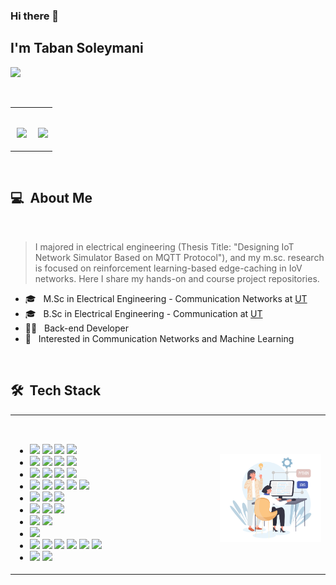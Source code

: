 ### Hi there 👋

## I'm Taban Soleymani
![](https://komarev.com/ghpvc/?username=your-taabann&color=0069b4)
<!---

--->
<br>
<table align="center">
  <tr>
    <td width="55%">
      <p align="center">
        <br>
        <img height="180em" src="https://github-readme-stats-eight-theta.vercel.app/api?username=Taabannn&show_icons=true&theme=light&include_all_commits=true&count_private=true"/>
      </p>
    </td>
    <td width="45%">
      <p align="center">
        <br>
        <img height="165em" src="https://github-readme-stats.vercel.app/api/top-langs/?username=taabannn&theme=light&layout=compact"/>
      </p>
    </td>
  </tr>
</table>
<br>

<h2> 💻 &nbsp;About Me </h2>
<br>
<blockquote>
  <p> 
    I majored in electrical engineering (Thesis Title: "Designing
    IoT Network Simulator Based on MQTT Protocol"), and my 
    m.sc. research is focused on reinforcement learning-based
    edge-caching in IoV networks. 
    Here I share my hands-on  
    and course project repositories.
  </p>
</blockquote>
 <ul>
  <li>🎓 &nbsp; M.Sc in Electrical Engineering - Communication Networks at <a href="https://ut.ac.ir/en">UT</a></li>
  <li>🎓 &nbsp; B.Sc in Electrical Engineering - Communication at <a href="https://ut.ac.ir/en">UT</a></li>
  <li>👩‍💻 &nbsp; Back-end Developer </li>
  <li>🤔 &nbsp; Interested in Communication Networks and Machine Learning</li>
 </ul>
 <br>
<h2> 🛠 &nbsp;Tech Stack</h2>
<table align="center">
  <tr>
    <td width="65%">
      <p align="center">
        <br>
        <ul>
          <li>
            <img src="https://img.shields.io/badge/-C-05122A?style=flat&logo=C"/>
            <img src="https://img.shields.io/badge/-C++-05122A?style=flat&logo=C%2B%2B"/>
            <img src="https://img.shields.io/badge/-Java-05122A?style=flat&logo=java"/>
            <img src="https://img.shields.io/badge/-Python-05122A?style=flat&logo=python"/>
          </li>
          <li>
            <img src="https://img.shields.io/badge/-Julia-05122A?style=flat&logo=julia"/>
            <img src="https://img.shields.io/badge/-R-05122A?style=flat&logo=R&logoColor=276DC3"/>
            <img src="https://img.shields.io/badge/-Matlab-05122A?style=flat&logo=matlab"/>
            <img src="https://img.shields.io/badge/-Octave-05122A?style=flat&logo=octave"/>
          </li>
          <li>
            <img src="https://img.shields.io/badge/-Spring-05122A?style=flat&logo=spring"/>
            <img src="https://img.shields.io/badge/-Eclipse-05122A?style=flat&logo=eclipse"/>
            <img src="https://img.shields.io/badge/-Django-05122A?style=flat&logo=django"/>
            <img src="https://img.shields.io/badge/-Flask-05122A?style=flat&logo=flask"/>
          </li>
          <li>
            <img src="https://img.shields.io/badge/-HTML-05122A?style=flat&logo=HTML5"/>
            <img src="https://img.shields.io/badge/-CSS-05122A?style=flat&logo=CSS3"/>
            <img src="https://img.shields.io/badge/-JavaScript-05122A?style=flat&logo=javascript"/>
            <img src="https://img.shields.io/badge/-Bootstrap-05122A?style=flat&logo=bootstrap"/>
            <img src="https://img.shields.io/badge/-JQuery-05122A?style=flat&logo=jquery"/>
          </li>
          <li>
            <img src="https://img.shields.io/badge/-MySql-05122A?style=flat&logo=mysql"/>
            <img src="https://img.shields.io/badge/-SQLite-05122A?style=flat&logo=sqlite"/>
            <img src="https://img.shields.io/badge/-MongoDB-05122A?style=flat&logo=mongodb"/>
          </li>
          <li>
            <img src="https://img.shields.io/badge/-Git-05122A?style=flat&logo=git"/>
            <img src="https://img.shields.io/badge/-Github-05122A?style=flat&logo=github"/>
            <img src="https://img.shields.io/badge/-Gitlab-05122A?style=flat&logo=gitlab"/>
          </li>
          <li>
            <img src="https://img.shields.io/badge/-Docker-05122A?style=flat&logo=docker"/>
            <img src="https://img.shields.io/badge/-RabbitMQ-05122A?style=flat&logo=rabbitmq"/>
          </li>
          <li>
            <img src="https://img.shields.io/badge/-Linux-05122A?style=flat&logo=linux"/>
          </li>
          <li>
            <img src="https://img.shields.io/badge/-IntelliJ-05122A?style=flat&logo=intellijidea"/>
            <img src="https://img.shields.io/badge/-PyCharm-05122A?style=flat&logo=pycharm"/>
            <img src="https://img.shields.io/badge/-CLion-05122A?style=flat&logo=clion"/>
            <img src="https://img.shields.io/badge/-VS%20Code-05122A?style=flat&logo=visual-studio-code&logoColor=007ACC"/>
            <img src="https://img.shields.io/badge/-Jupyter-05122A?style=flat&logo=jupyter"/>
            <img src="https://img.shields.io/badge/-Google Colab-05122A?style=flat&logo=googlecolab"/>
          </li>
          <li>
            <img src="https://img.shields.io/badge/-Markdown-05122A?style=flat&logo=markdown"/>
            <img src="https://img.shields.io/badge/-LaTEX-05122A?style=flat&logo=latex"/>
          </li>
        </ul>
      </p>
    </td>
    <td width="35%">
      <p align="center">
        <br>
        <a href="https://github.com/Taabannn">
        <img src="java-python-developer.png"/>
      </p>
    </td>
  </tr>
</table>

<!---
Taabannn/Taabannn is a ✨ special ✨ repository because its `README.md` (this file) appears on your GitHub profile.
You can click the Preview link to take a look at your changes.
--->

